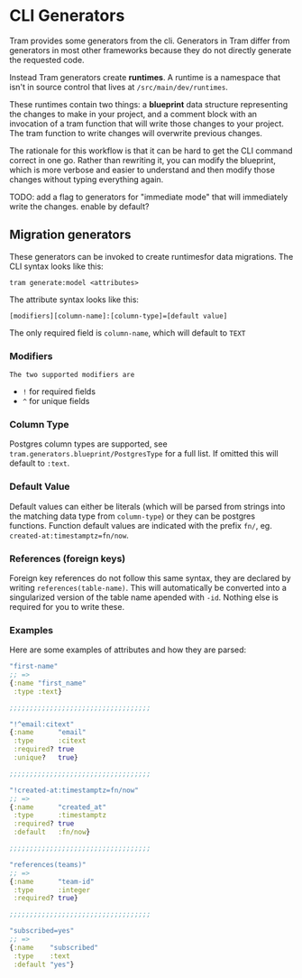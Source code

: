 # CLI Generators

Tram provides some generators from the cli. Generators in Tram differ from
generators in most other frameworks because they do not directly generate the
requested code. 

Instead Tram generators create **runtimes**. A runtime is a namespace that isn't
in source control that lives at `/src/main/dev/runtimes`.

These runtimes contain two things: a **blueprint** data structure representing
the changes to make in your project, and a comment block with an invocation of a
tram function that will write those changes to your project.  The tram function
to write changes will overwrite previous changes.

The rationale for this workflow is that it can be hard to get the CLI command
correct in one go.  Rather than rewriting it, you can modify the blueprint,
which is more verbose and easier to understand and then modify those changes
without typing everything again.

TODO: add a flag to generators for "immediate mode" that will immediately write
the changes. enable by default?

## Migration generators 

These generators can be invoked to create runtimesfor data migrations. The CLI
syntax looks like this:

`tram generate:model <attributes>`

The attribute syntax looks like this:

`[modifiers][column-name]:[column-type]=[default value]`
    
The only required field is `column-name`, which will default to `TEXT`
    
### Modifiers
    
    The two supported modifiers are
* `!` for required fields
* `^` for unique fields

### Column Type
Postgres column types are supported, see
`tram.generators.blueprint/PostgresType` for a full list. If omitted this will
default to `:text`. 

### Default Value

Default values can either be literals (which will be parsed from strings into
the matching data type from `column-type`) or they can be postgres functions.
Function default values are indicated with the prefix `fn/`, eg.
`created-at:timestamptz=fn/now`.

### References (foreign keys)

Foreign key references do not follow this same syntax, they are declared by
writing `references(table-name)`.  This will automatically be converted into a
singularized version of the table name apended with `-id`.  Nothing else is
required for you to write these.  

### Examples

Here are some examples of attributes and how they are parsed:

```clojure
"first-name"
;; =>
{:name "first_name"
 :type :text}

;;;;;;;;;;;;;;;;;;;;;;;;;;;;;;;;;;;

"!^email:citext"
{:name      "email"
 :type      :citext
 :required? true
 :unique?   true}

;;;;;;;;;;;;;;;;;;;;;;;;;;;;;;;;;;;

"!created-at:timestamptz=fn/now"
;; =>
{:name      "created_at"
 :type      :timestamptz
 :required? true
 :default   :fn/now}

;;;;;;;;;;;;;;;;;;;;;;;;;;;;;;;;;;;

"references(teams)"
;; =>
{:name      "team-id"
 :type      :integer
 :required? true}

;;;;;;;;;;;;;;;;;;;;;;;;;;;;;;;;;;;

"subscribed=yes"
;; =>
{:name    "subscribed"
 :type    :text
 :default "yes"}
```

